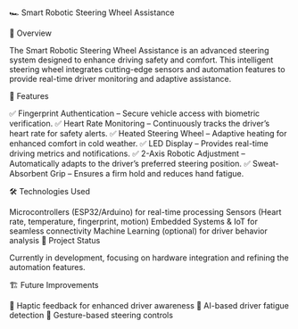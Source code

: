 🏎️ Smart Robotic Steering Wheel Assistance

🚀 Overview

The Smart Robotic Steering Wheel Assistance is an advanced steering system designed to enhance driving safety and comfort. This intelligent steering wheel integrates cutting-edge sensors and automation features to provide real-time driver monitoring and adaptive assistance.

🎯 Features

✅ Fingerprint Authentication – Secure vehicle access with biometric verification.
✅ Heart Rate Monitoring – Continuously tracks the driver’s heart rate for safety alerts.
✅ Heated Steering Wheel – Adaptive heating for enhanced comfort in cold weather.
✅ LED Display – Provides real-time driving metrics and notifications.
✅ 2-Axis Robotic Adjustment – Automatically adapts to the driver’s preferred steering position.
✅ Sweat-Absorbent Grip – Ensures a firm hold and reduces hand fatigue.

🛠️ Technologies Used

Microcontrollers (ESP32/Arduino) for real-time processing
Sensors (Heart rate, temperature, fingerprint, motion)
Embedded Systems & IoT for seamless connectivity
Machine Learning (optional) for driver behavior analysis
📌 Project Status

Currently in development, focusing on hardware integration and refining the automation features.

🏗️ Future Improvements

🔹 Haptic feedback for enhanced driver awareness
🔹 AI-based driver fatigue detection
🔹 Gesture-based steering controls
